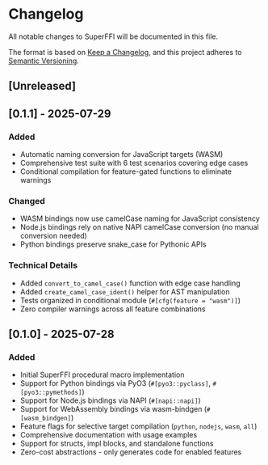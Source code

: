 # Changelog

All notable changes to SuperFFI will be documented in this file.

The format is based on [Keep a Changelog](https://keepachangelog.com/en/1.0.0/),
and this project adheres to [Semantic Versioning](https://semver.org/spec/v2.0.0.html).

## [Unreleased]

## [0.1.1] - 2025-07-29

### Added
- Automatic naming conversion for JavaScript targets (WASM)
- Comprehensive test suite with 6 test scenarios covering edge cases
- Conditional compilation for feature-gated functions to eliminate warnings

### Changed
- WASM bindings now use camelCase naming for JavaScript consistency
- Node.js bindings rely on native NAPI camelCase conversion (no manual conversion needed)
- Python bindings preserve snake_case for Pythonic APIs

### Technical Details
- Added `convert_to_camel_case()` function with edge case handling
- Added `create_camel_case_ident()` helper for AST manipulation
- Tests organized in conditional module (`#[cfg(feature = "wasm")]`)
- Zero compiler warnings across all feature combinations

## [0.1.0] - 2025-07-28

### Added
- Initial SuperFFI procedural macro implementation
- Support for Python bindings via PyO3 (`#[pyo3::pyclass]`, `#[pyo3::pymethods]`)
- Support for Node.js bindings via NAPI (`#[napi::napi]`)
- Support for WebAssembly bindings via wasm-bindgen (`#[wasm_bindgen]`)
- Feature flags for selective target compilation (`python`, `nodejs`, `wasm`, `all`)
- Comprehensive documentation with usage examples
- Support for structs, impl blocks, and standalone functions
- Zero-cost abstractions - only generates code for enabled features